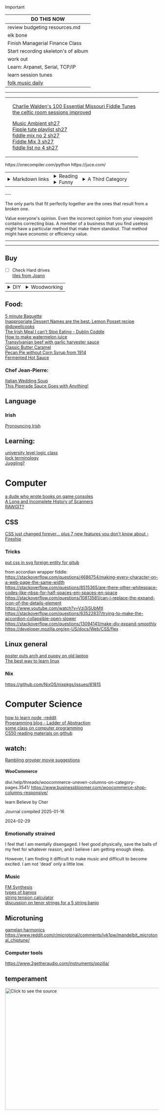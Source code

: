 
> [!important]
>|**DO THIS NOW**  |
>|---|
>| review budgeting resources.md |
>|    elk bone  |
>|      Finish Managerial Finance Class      |
>|      Start recording skeleton's of album      |
>|      work out      |
>|      Learn:  Arpanet, Serial, TCP/IP |
>|      learn session tunes      |
>|      [folk music daily](https://singout.org/category/sorm/)  |

---
<table><tr><td>
	
</td><td>
	
[Charlie Walden's 100 Essential Missouri Fiddle Tunes](https://www.youtube.com/watch?v=UTZ35-c9V6k&list=PLz9-xQJUVBW0Z1pSC3mbcEn8NROCwSOFL&pp=gAQB)  
[the celtic room sessions improved](https://www.youtube.com/watch?v=-UXdMYbuRKM&list=PLz9-xQJUVBW3w3C4kPaPMIJyxlzE--Mi3&pp=gAQB)  

[Music Ambient sh27](https://www.youtube.com/watch?v=0d6Vvj-t5Ho&list=PLz9-xQJUVBW2s6x20K_0LTyPV2DokUaZ1&pp=gAQB0gcJCXcEOCosWNin)  
[Fipple tute playlist sh27](https://www.youtube.com/playlist?list=PLz9-xQJUVBW1fiPOaqaySkrd_LsEvIcgG)  
[fiddle mix no 2 sh27](https://www.youtube.com/watch?v=xb-3f3HnC2s&list=PLz9-xQJUVBW3e2kHzMcgEjhyzftE2CUEA&pp=gAQB)  
[Fiddle Mix 3 sh27](https://www.youtube.com/watch?v=i93nuh2LkMM&list=PLz9-xQJUVBW3P6muSZDQJGWMFeQnU9Cst&pp=gAQB)  
[fiddle list no 4 sh27](https://www.youtube.com/watch?v=RDwGSPsDh7k&list=PLz9-xQJUVBW3SPaWabL2lzPUB5fqWEkdX&pp=gAQB)  

</td>
</tr>
</table>
https://onecompiler.com/python    
https://juce.com/  
  
<table><tr><td>
 
<details><summary>Markdown links</summary>
  
[how to make a githup pages blog or something](https://github.com/skills/github-pages)  
[Markdown Cheat sheet](/test/md_cheat_sheet.md)  
[Markdown to HTML (good)](https://markdowntohtml.com/)  
https://www.markdownguide.org/  
https://quartz.jzhao.xyz/  
https://www.reddit.com/r/ObsidianMD/comments/16e5jek/best_way_to_selfhost_obsidian_publish/  
https://kinsta.com/blog/static-site-generator/  
https://minimal.guide/home  
https://www.mkdocs.org/  
https://dillinger.io/  
https://dev.to/humberd/building-a-blog-part-1-framework-reasearch-1l2o  
https://dev.to/jordanfinners/creating-a-collapsible-section-with-nothing-but-html-4ip9  
</details>  
</td>
<td>
<details><summary>Reading</summary>  

"I, pencil" Leonard E Reed  
"Not Yours to Give" Davy Crockett  
[Structures of mitochondrial oxidative phosphorylation supercomplexes and mechanisms for their stabilisation - ScienceDirect #3](https://www.sciencedirect.com/science/article/pii/S0005272813001746)  
[book on slavery in africa?](https://archive.org/details/wesleyanjuvenil07socigoog/page/n12/mode/2up)  
[cocolate definitions](https://www.global-organics.com/post.php?s=2019-11-22-chocolate-and-cocoa-terms-defined)  
[Sleeping Beauty](https://www.pacifica.edu/wp-content/uploads/2018/08/Vol.2-Archetypal-interpretation-of-sleeping-beauty.pdf)  
Five on Treasure island? - EDITH BLIGHTON or Enid Blyton  

The Perks of Being a Wallflower  


</details>
<details><summary>Funny</summary>
	
[Funny raspberry pi catastrophe](https://www.techradar.com/pro/i-thought-a-raspberry-pi-nas-was-a-good-idea-heres-why-im-wrong)  
[rollingstone christian teen jihad - aquire the fire and ron luce](https://www.rollingstone.com/culture/culture-features/teenage-holy-war-videos-of-ron-luce-and-evangelical-jihad-231696/)  

</details>	
</td>
<td>
<details><summary>A Third Category</summary>
Here's some stuff  
</details>
 
</td>
</tr></table>
---


The only parts that fit perfectly together are the ones that result from a broken one.  
  
Value everyone's opinion.  Even the incorrect opinion from your viewpoint contains correcting bias.  A member of a business that you find useless might have a particular method that make them standout.  That method might have economic or efficiency value.  

---  

---  
## Buy
- [ ] Check Hard drives  
[tiles from Joann](https://www.joann.com/p/floorpops-12in-x-12in-kikko-peel-stick-floor-tiles-10ct/16814626.html)  

<table><tr><td>
<details><summary>DIY</summary>

[Making soap from ash](https://farmingmybackyard.com/homemade-soap-from-ashes/)  
[Pack basket instructable](https://www.instructables.com/Pack-Basket/)  
[home laser cutter old reddit](https://www.reddit.com/r/lasercutting/comments/qe8nul/what_is_a_good_home_laser_cutter/)  
[Bench thing for under front window](https://www.etsy.com/listing/499442398/pine-three-cube-benchentertainment?ga_order=most_relevant&ga_search_type=all&ga_view_type=gallery&ga_search_query=minimalist+bench&ref=sc_gallery-1-3&plkey=099ed4f31c838c4f616a11a1a5ce139e6803779e%3A499442398)  

</details>
<td>
<details><summary>Woodworking</summary>
	
[Calculate the sag of a board](https://woodbin.com/calcs/sagulator/)  
</details>
</td>
</td></tr></table>

## Food:
[5 minute Baguette](https://youtu.be/Z-husjZkxHw?si=aH_DzDBim3uZvWC2)  
[Inappropriate Dessert Names are the best. Lemon Posset recipe @dowellcooks](https://youtu.be/lx9s_wIO284?si=dtoy7kTry-c80kdC)  
[The Irish Meal I can't Stop Eating - Dublin Coddle](https://youtu.be/RllUbQQ5feY?si=7zbp1_zUptDiCGe2)  
[How to make watermelon juice](https://40aprons.com/watermelon-water-recipe/comment-page-1/#comments)  
[Transylvanian beef with garlic harvester sauce](https://youtu.be/UY4dOKVf85M?si=gXt_MLCo-vLrXW8N)  
[Classic Butter Caramel](https://youtu.be/USTWdVERhkQ?si=iWFMVRJQIL0S7WSi)  
[Pecan Pie without Corn Syrup from 1914](https://youtu.be/HMrFfPnPrDs?si=_yI6BbtfdwM3RIxx)  
[Fermented Hot Sauce](https://youtu.be/bPrJCfqr5xA?si=9qv3exIQbhXu38ip)  

  
### Chef Jean-Pierre:  
[Italian Wedding Soup](https://youtu.be/q9uEr0xR0ug?si=7yOHnuPL1050xSFj)  
[This Piperade Sauce Goes with Anything!](https://youtu.be/NlUyP5A46g8?si=dbTrA1qukC9MZ72X)  

## Language
### Irish
[Pronouncing Irish](https://daltai.com/marbh-le-tae-agus-marbh-gan-e/) 

## Learning:
[university level logic class](https://www.csm.ornl.gov/~sheldon/ds/)  
[lock terminology](https://www.locksmiths.co.uk/locksmith-terminology-parts-of-locks/)  
[Juggling?](https://www.reddit.com/r/crazysexycool/comments/1bi0ui5/juggling_takes_balls/?utm_source=share&utm_medium=web2x&context=3)  


# Computer
[a dude who wrote books on game consoles](https://www.copetti.org/writings/consoles/)  
[A Long and Incomplete History of Scanners](https://youtu.be/DlgWsFJScU8?si=pr19KzCLeEduoUXA)  
[RAWGIT?](https://rawgit.com/)  

## CSS

[CSS just changed forever… plus 7 new features you don't know about - Fireship](https://youtu.be/A89FMtIkWKc?si=g31SmyNu75IDDIaa)  

### Tricks
[put css in svg foreign entity for gitub](https://stackoverflow.com/questions/51956361/custom-css-file-for-readme-md-in-a-github-repo)  

from accordian wrapper fiddle:  
https://stackoverflow.com/questions/4686754/making-every-character-on-a-web-page-the-same-width  
https://stackoverflow.com/questions/8515365/are-there-other-whitespace-codes-like-nbsp-for-half-spaces-em-spaces-en-space  
https://stackoverflow.com/questions/10813581/can-i-replace-the-expand-icon-of-the-details-element  
https://www.youtube.com/watch?v=Vzj3jSUbMtI  
https://stackoverflow.com/questions/63522837/trying-to-make-the-accordion-collapsible-open-slower  
https://stackoverflow.com/questions/13094141/make-div-expand-smoothly  
https://developer.mozilla.org/en-US/docs/Web/CSS/flex  


## Linux general
[poster puts arch and puppy on old laptop](https://bbs.archlinux.org/viewtopic.php?id=41622)  
[The best way to learn linux](https://youtu.be/Dg2Lek-xN70?si=74kkBaYLeajygpRh)  


### Nix
https://github.com/NixOS/nixpkgs/issues/81815


# Computer Science
[how to learn node -reddit ](https://www.reddit.com/r/node/comments/uozxa8/how_should_i_start_learning_the_node_js/)  
[Programming blog - Ladder of Abstraction](https://worrydream.com/LadderOfAbstraction/)  
[some class on computer programming](https://github.com/msatul1305/1st-year-study-materials-vssut/tree/master)  
[CS50 reading materials on github](https://github.com/misstong/CS50-Edx/blob/master/programming%20in%20c%20(4th%20edition)%20%20-%20stephen%20g.%20kochan(1).pdf)  


## watch:
[Rambling groyper movie suggestions](https://x.com/RamblingGroyper/status/1745559499534970976?s=20)  

#### WooCommerce  
divi.help/threads/woocommerce-uneven-columns-on-category-pages.3541/
https://www.businessbloomer.com/woocommerce-shop-columns-responsive/

learn Believe by Cher


Journal compiled 2025-01-16



2024-02-29
### Emotionally strained  
I feel that I am mentally disengaged.  I feel good physically, save the balls of my feet for whatever reason, and I believe I am getting enough sleep.  

However, I am finding it difficult to make music and difficult to become excited.  I am not 'dead' only a little low.  

### Music
[FM Synthesis](https://www.perfectcircuit.com/signal/modern-fm-synthesis?srsltid=AfmBOor6D3DZeiK3ZqusmLv3EjsXzYu3XlS7uUxFGY2wSRqkF6ictiEt)  
[types of banjos](https://www.fretexpert.com/different-types-banjos/)  
[string tension calculator](https://www.mcdonaldstrings.com/stringxxiii.html)  
[discussion on tenor strings for a 5 string banjo](https://thesession.org/discussions/7273)  

## Microtuning
[gamelan harmonics](https://music.arts.uci.edu/abauer/148_2018/readings/Intro.gamelan.pdf)  
https://www.reddit.com/r/microtonal/comments/jvk1pw/mandelbit_microtonal_chiptune/  

### Computer tools
https://www.2getheraudio.com/instruments/opzilla/  


## 	temperament



  
  
  
<a href="website/test.svg">
	<picture>
	  <source media="(min-width: 720px)" srcset="website/test.svg">
	  <img src="test.svg" width="800" height="400" alt="Click to see the source">
	</picture>
</a>

